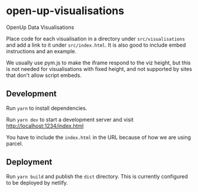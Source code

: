 # open-up-visualisations

OpenUp Data Visualisations

Place code for each visualisation in a directory under `src/visualisations` and add a link to it under `src/index.html`. It is also good to include embed instructions and an example.

We usually use pym.js to make the iframe respond to the viz height, but this is not needed for visualisations with fixed height, and not supported by sites that don't allow script embeds.

## Development

Run `yarn` to install dependencies.

Run `yarn dev` to start a development server and visit [http://localhost:1234/index.html](http://localhost:1234/index.html)

You have to include the `index.html` in the URL because of how we are using parcel.

## Deployment

Run `yarn build` and publish the `dist` directory. This is currently configured to be deployed by netlify.
